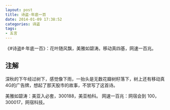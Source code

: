 ```yaml
---
layout: post
title: 诗盗·年底一百
date: 2014-01-09 17:38:52
categories: 诗盗
tags:
- 五言
---
```

《#诗盗#·年底一百》：花叶随风飘，美雅如碧涛。移动真四基，网速一百兆。

## 注解
深秋的下午经过树下，感觉像下雨，一抬头是无数花瓣树籽落下，树上还有移动真4G的广告牌，想起了那天股市的故事，不禁写了这首诗。

美雅如碧涛：美亚入必套，300188，美亚柏科。
网速一百兆：网宿会到 100，300017，网宿科技。
